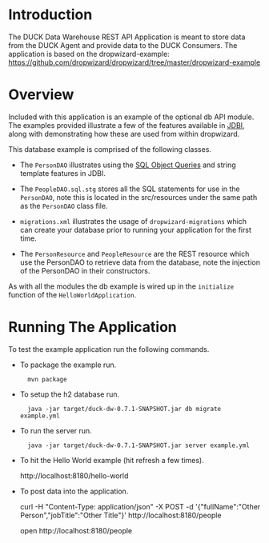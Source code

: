 # Introduction

The DUCK Data Warehouse REST API Application is meant to store data from the DUCK Agent and provide data to the DUCK Consumers.
The application is based on the dropwizard-example: https://github.com/dropwizard/dropwizard/tree/master/dropwizard-example


# Overview

Included with this application is an example of the optional db API module. The examples provided illustrate a few of
the features available in [JDBI](http://jdbi.org), along with demonstrating how these are used from within dropwizard.

This database example is comprised of the following classes.

* The `PersonDAO` illustrates using the [SQL Object Queries](http://jdbi.org/sql_object_api_queries/) and string template
features in JDBI.

* The `PeopleDAO.sql.stg` stores all the SQL statements for use in the `PersonDAO`, note this is located in the
src/resources under the same path as the `PersonDAO` class file.

* `migrations.xml` illustrates the usage of `dropwizard-migrations` which can create your database prior to running
your application for the first time.

* The `PersonResource` and `PeopleResource` are the REST resource which use the PersonDAO to retrieve data from the database, note the injection
of the PersonDAO in their constructors.

As with all the modules the db example is wired up in the `initialize` function of the `HelloWorldApplication`.

# Running The Application

To test the example application run the following commands.

* To package the example run.

        mvn package

* To setup the h2 database run.

        java -jar target/duck-dw-0.7.1-SNAPSHOT.jar db migrate example.yml

* To run the server run.

        java -jar target/duck-dw-0.7.1-SNAPSHOT.jar server example.yml

* To hit the Hello World example (hit refresh a few times).

	http://localhost:8180/hello-world

* To post data into the application.

	curl -H "Content-Type: application/json" -X POST -d '{"fullName":"Other Person","jobTitle":"Other Title"}' http://localhost:8180/people
	
	open http://localhost:8180/people
